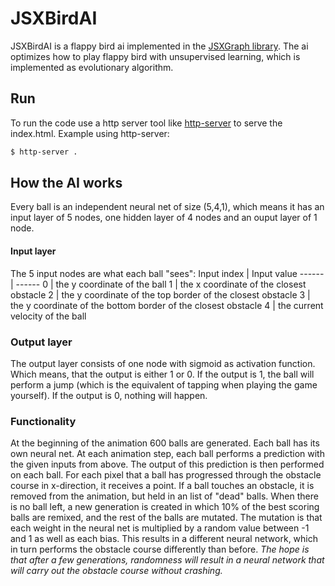 # JSXBirdAI

JSXBirdAI is a flappy bird ai implemented in the [JSXGraph library](https://jsxgraph.uni-bayreuth.de/wp/index.html). The ai optimizes how to play flappy bird with unsupervised learning, which is implemented as evolutionary algorithm. 

## Run
To run the code use a http server tool like [http-server](https://www.npmjs.com/package/http-server) to serve the index.html.
Example using http-server:
```sh
$ http-server .
```
## How the AI works
Every ball is an independent neural net of size (5,4,1), which means it has an input layer of 5 nodes, one hidden layer of 4 nodes and an ouput layer of 1 node. 
#### Input layer
The 5 input nodes are what each ball "sees":
Input index | Input value 
 ------ | ------ 
 0 | the y coordinate of the ball 
 1 | the x coordinate of the closest obstacle 
 2 | the y coordinate of the top border of the closest obstacle 
 3 | the y coordinate of the bottom border of the closest obstacle 
 4 | the current velocity of the ball 

### Output layer
The output layer consists of one node with sigmoid as activation function. Which means, that the output is either 1 or 0.
If the output is 1, the ball will perform a jump (which is the equivalent of tapping when playing the game yourself). If the output is 0, nothing will happen. 

### Functionality
At the beginning of the animation 600 balls are generated. Each ball has its own neural net. At each animation step, each ball performs a prediction with the given inputs from above. The output of this prediction is then performed on each ball. For each pixel that a ball has progressed through the obstacle course in x-direction, it receives a point. If a ball touches an obstacle, it is removed from the animation, but held in an list of "dead" balls. When there is no ball left, a new generation is created in which 10% of the best scoring balls are remixed, and the rest of the balls are mutated. The mutation is that each weight in the neural net is multiplied by a random value between -1 and 1 as well as each bias. This results in a different neural network, which in turn performs the obstacle course differently than before. 
*The hope is that after a few generations, randomness will result in a neural network that will carry out the obstacle course without crashing.*